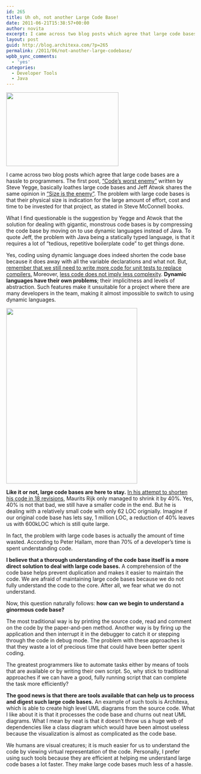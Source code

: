 ```yaml
---
id: 265
title: Uh oh, not another Large Code Base!
date: 2011-06-21T15:38:57+00:00
author: novita
excerpt: I came across two blog posts which agree that large code bases are a hassle to programmers. The first post, “Code’s worst enemy” written by Steve Yegge, basically loathes large code bases and Jeff Atwok shares the same opinion in “Size is the enemy” . The problem with large code bases is that their physical size is indication for the large amount of effort, cost and time to be invested for that project, as stated in Steve McConnell books.
layout: post
guid: http://blog.architexa.com/?p=265
permalink: /2011/06/not-another-large-codebase/
wpbb_sync_comments:
  - 'yes'
categories:
  - Developer Tools
  - Java
---
```

<!--S-ButtonZ 1.1.5 Start-->

<div style="float: left; width: 42px; padding-right: 10px; margin: 0 -52px 0 0; position: relative; left: -62px; top: 8px">
</div>

<!--S-ButtonZ 1.1.5 End-->

<img class="alignright size-medium wp-image-276" title="question mark" src="{{site.baseurl}}/assets/uploads/2011/06/question-mark-300x197.jpg" alt="" width="300" height="197" srcset="{{site.baseurl}}/assets/uploads/2011/06/question-mark-300x197.jpg 300w, {{site.baseurl}}/assets/uploads/2011/06/question-mark.jpg 500w" sizes="(max-width: 300px) 100vw, 300px" />

I came across two blog posts which agree that large code bases are a hassle to programmers. The first post, [“Code’s worst enemy”](http://steve-yegge.blogspot.com/2007/12/codes-worst-enemy.html) written by Steve Yegge, basically loathes large code bases and Jeff Atwok shares the same opinion in [“Size is the enemy”](http://www.codinghorror.com/blog/2007/12/size-is-the-enemy.html). The problem with large code bases is that their physical size is indication for the large amount of effort, cost and time to be invested for that project, as stated in Steve McConnell books.

<!--more-->

What I find questionable is the suggestion by Yegge and Atwok that the solution for dealing with gigantic, monstrous code bases is by compressing the code base by moving on to use dynamic languages instead of Java. To quote Jeff, the problem with Java being a statically typed language, is that it requires a lot of “tedious, repetitive boilerplate code” to get things done.

Yes, coding using dynamic language does indeed shorten the code base because it does away with all the variable declarations and what not. But, [remember that we still need to write more code for unit tests to replace compilers.](http://stackoverflow.com/questions/42934/whats-with-the-love-of-dynamic-languages/43072#43072) Moreover, [less code does not imply less complexity](http://www.manageability.org/blog/stuff/less-code-less-complexity). **Dynamic languages have their own problems**; their implicitness and levels of abstraction. Such features make it unsuitable for a project where there are many developers in the team, making it almost impossible to switch to using dynamic languages.

[<img class="alignright size-full wp-image-269" title="uh oh large code base" src="{{site.baseurl}}/assets/uploads/2011/06/uh-oh-large-code-base.jpg" alt="" width="350" height="469" srcset="{{site.baseurl}}/assets/uploads/2011/06/uh-oh-large-code-base.jpg 350w, {{site.baseurl}}/assets/uploads/2011/06/uh-oh-large-code-base-223x300.jpg 223w" sizes="(max-width: 350px) 100vw, 350px" />]({{site.baseurl}}/assets/uploads/2011/06/uh-oh-large-code-base.jpg)

**Like it or not, large code bases are here to stay.** [In his attempt to shorten his code in 18 revisions](http://maurits.wordpress.com/2011/06/16/less-code-matters/), Maurits Rijk only managed to shrink it by 40%. Yes, 40% is not that bad, we still have a smaller code in the end. But he is dealing with a relatively small code with only 62 LOC orignially. Imagine if our original code base has lets say, 1 million LOC, a reduction of 40% leaves us with 600kLOC which is still quite large.

In fact, the problem with large code bases is actually the amount of time wasted. According to Peter Hallam, more than 70% of a developer’s time is spent understanding code.

**I believe that a thorough understanding of the code base itself is a more direct solution to deal with large code bases.** A comprehension of the code base helps prevent duplication and makes it easier to maintain the code. We are afraid of maintaining large code bases because we do not fully understand the code to the core. After all, we fear what we do not understand.

Now, this question naturally follows: **how can we begin to understand a ginormous code base?**

The most traditional way is by printing the source code, read and comment on the code by the paper-and-pen method. Another way is by firing up the application and then interrupt it in the debugger to catch it or stepping through the code in debug mode. The problem with these approaches is that they waste a lot of precious time that could have been better spent coding.

The greatest programmers like to automate tasks either by means of tools that are available or by writing their own script. So, why stick to traditional approaches if we can have a good, fully running script that can complete the task more efficiently?

**The good news is that there are tools available that can help us to process and digest such large code bases.** An example of such tools is Architexa, which is able to create high level UML diagrams from the source code. What I like about it is that it processes the code base and churns out neat UML diagrams. What I mean by neat is that it doesn’t throw us a huge web of dependencies like a class diagram which would have been almost useless because the visualization is almost as complicated as the code base.

We humans are visual creatures; it is much easier for us to understand the code by viewing virtual representation of the code. Personally, I prefer using such tools because they are efficient at helping me understand large code bases a lot faster. They make large code bases much less of a hassle.

<div style="clear:both;">
  &nbsp;
</div>